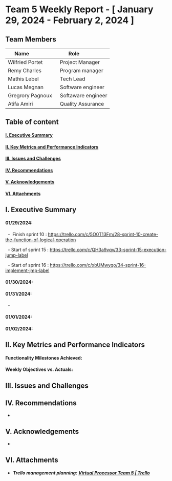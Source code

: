 # Team 5 Weekly Report - [ January 29, 2024 - February 2, 2024 ]

## Team Members


| Name              | Role              |
|-------------------|-------------------|
| Wilfried Portet   | Project Manager   |
| Remy Charles      | Program manager   |
| Mathis Lebel      | Tech Lead         |
| Lucas Megnan      | Software engineer |
| Gregrory Pagnoux  | Softaware engineer|
| Atifa Amiri       | Quality Assurance |

## Table of content

#### [I. Executive Summary](#i-executive-summary)

#### [II. Key Metrics and Performance Indicators](#ii-key-metrics-and-performance-indicators)

<!--#### [III. Progress and Projects and Initiatives](#iii-progress-and-projects-and-initiatives)-->

#### [III. Issues and Challenges](#iii-issues-and-challenges)

#### [IV. Recommendations](#iv-recommendations)

#### [V. Acknowledgements](#v-acknowledgements)

#### [VI. Attachments](#vi-attachments)

## I. Executive Summary

<!--Provide a concise overview of the team's activities and achievements for the week. Include any significant milestones, completed tasks, and noteworthy accomplishments.-->

#### 01/29/2024:

  -  Finish sprint 10 : https://trello.com/c/5O0T13Fm/28-sprint-10-create-the-function-of-logical-operation

  - Start of sprint 15 : https://trello.com/c/QH3a9vqv/33-sprint-15-execution-jump-label

  - Start of sprint 16 : https://trello.com/c/xbUMwyqo/34-sprint-16-implement-jmp-label

#### 01/30/2024:

#### 01/31/2024:

  -

#### 01/01/2024:

#### 01/02/2024:

## II. Key Metrics and Performance Indicators

<!--Present relevant metrics and KPIs that demonstrate the team's performance in relation to its objectives and goals. Include both quantitative and qualitative data where applicable.-->

#### Functionality Milestones Achieved:

#### Weekly Objectives vs. Actuals:

## III. Issues and Challenges

<!--Highlight any significant issues or challenges that the team encountered during the week. Provide a brief description, the impact on the project or team, and proposed solutions or mitigation strategies.-->

## IV. Recommendations

<!--Offer any recommendations or suggestions for improvement based on the week's experiences and outcomes.-->

-

## V. Acknowledgements

<!--Acknowledge the contributions of team members, stakeholders, or external partners who played a significant role in the week's achievements.-->

-

## VI. Attachments

<!--Include any relevant documents, charts, graphs, or visual aids that support the information presented in the report.-->

- ##### Trello management planning: [Virtual Processor Team 5 | Trello](https://trello.com/b/xeGdXSoh/virtual-processor-team-5)
